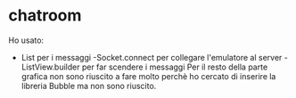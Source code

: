# chatroom
Ho usato:
- List<String> per i messaggi
-Socket.connect per collegare l'emulatore al server
-ListView.builder per far scendere i messaggi
Per il resto della parte grafica non sono riuscito a fare molto perchè ho cercato di inserire la libreria Bubble ma non sono riuscito.